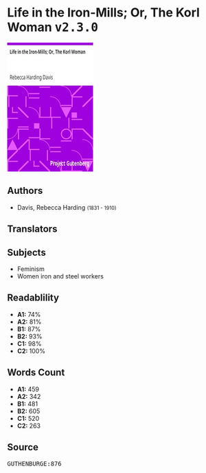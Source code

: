 # Life in the Iron-Mills; Or, The Korl Woman <kbd>v2.3.0</kbd>

![](./cover.medium.jpg "")

## Authors


 - Davis, Rebecca Harding <small>(1831 - 1910)</small>

## Translators



## Subjects


 - Feminism
 - Women iron and steel workers

## Readablility


 - **A1:** 74%
 - **A2:** 81%
 - **B1:** 87%
 - **B2:** 93%
 - **C1:** 98%
 - **C2:** 100%

## Words Count


 - **A1:** 459
 - **A2:** 342
 - **B1:** 481
 - **B2:** 605
 - **C1:** 520
 - **C2:** 263

## Source


<kbd>GUTHENBURGE:876</kbd>
